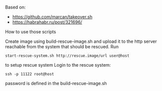 Based on:

- https://github.com/marcan/takeover.sh
- https://habrahabr.ru/post/321696/

How to use those scripts

Create image using build-rescue-image.sh and upload it to the http server reachable from the system that should be rescued.
Run 
```
start-rescue-system.sh http://rescue.image/url user@host
```
to setup rescue system
Login to the rescue system:
```
ssh -p 11122 root@host
```
password is defined in the build-rescue-image.sh
